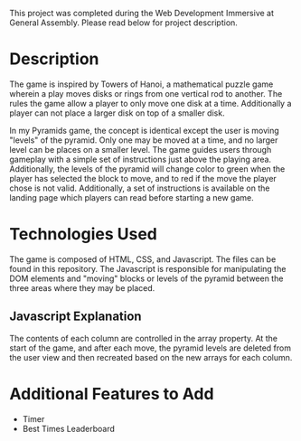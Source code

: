 This project was completed during the Web Development Immersive at General Assembly.  Please read below for project description.

# Description

The game is inspired by Towers of Hanoi, a mathematical puzzle game wherein a play moves disks or rings from one vertical rod to another.  The rules the game allow a player to only move one disk at a time.  Additionally a player can not place a larger disk on top of a smaller disk.

In my Pyramids game, the concept is identical except the user is moving "levels" of the pyramid.  Only one may be moved at a time, and no larger level can be places on a smaller level.  The game guides users through gameplay with a simple set of instructions just above the playing area.  Additionally, the levels of the pyramid will change color to green when the player has selected the block to move, and to red if the move the player chose is not valid.  Additionally, a set of instructions is available on the landing page which players can read before starting a new game.

# Technologies Used

The game is composed of HTML, CSS, and Javascript.  The files can be found in this repository.  The Javascript is responsible for manipulating the DOM elements and "moving" blocks or levels of the pyramid between the three areas where they may be placed.  

## Javascript Explanation

The contents of each column are controlled in the array property.  At the start of the game, and after each move, the pyramid levels are deleted from the user view and then recreated based on the new arrays for each column.

# Additional Features to Add
- Timer
- Best Times Leaderboard


